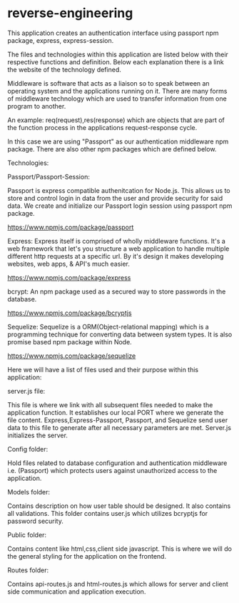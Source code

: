 # reverse-engineering

This application creates an authentication interface using passport npm package, express, express-session. 

The files and technologies within this application are listed below with their respective functions and definition. Below each explanation there is a link the website of the technology defined.

Middleware is software that acts as a liaison so to speak between an operating system and the
applications running on it. There are many forms of middleware technology which are used to transfer information from one program to another. 

An example: req(request),res(response) which are objects that are part of the function process in the applications request-response cycle.

In this case we are using "Passport" as our authentication middleware npm package. There are also other npm packages which are defined below.


Technologies:

Passport/Passport-Session: 

Passport is express compatible authenitcation for Node.js. This allows us to store and control login in data from the user and provide security for said data. We create and initialize our Passport login session using passport npm package.

https://www.npmjs.com/package/passport


Express: Express itself is comprised of wholly middleware functions. It's a web framework that let's you structure a web application to handle multiple different http requests at a specific url. By it's design it makes developing websites, web apps, & API's much easier.

https://www.npmjs.com/package/express



bcrypt: An npm package used as a secured way to store passwords in the database.

https://www.npmjs.com/package/bcryptjs


Sequelize: Sequelize is a ORM(Object-relational mapping) which is a programming technique for converting data between system types. It is also promise based npm package within Node. 

https://www.npmjs.com/package/sequelize


Here we will have a list of files used and their purpose within this application:


server.js file:

This file is where we link with all subsequent files needed to make the application function. It establishes our local PORT where we generate the file content. Express,Express-Passport, Passport, and Sequelize send user data to this file to generate after all necessary parameters are met. Server.js initializes the server.

Config folder: 

Hold files related to database configuration and authentication middleware i.e. (Passport) which protects users against unauthorized access to the application.

Models folder: 

Contains description on how user table should be designed. It also contains all validations. This folder contains user.js which utilizes bcryptjs for password security.


Public folder: 

Contains content like html,css,client side javascript. This is where we will do the general styling for the application on the frontend.

Routes folder: 

Contains api-routes.js and html-routes.js which allows for server and client side communication and application execution.


